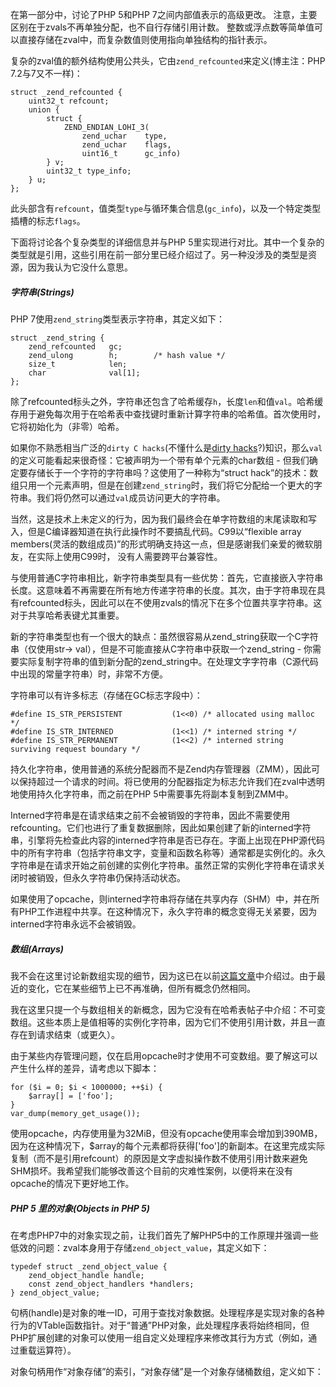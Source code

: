 在第一部分中，讨论了PHP 5和PHP 7之间内部值表示的高级更改。 注意，主要区别在于zvals不再单独分配，也不自行存储引用计数。 整数或浮点数等简单值可以直接存储在zval中，而复杂数值则使用指向单独结构的指针表示。

复杂的zval值的额外结构使用公共头，它由`zend_refcounted`来定义(博主注：PHP 7.2与7又不一样)：
```
struct _zend_refcounted {
    uint32_t refcount;
    union {
        struct {
            ZEND_ENDIAN_LOHI_3(
                zend_uchar    type,
                zend_uchar    flags,
                uint16_t      gc_info)
        } v;
        uint32_t type_info;
    } u;
};
```

此头部含有`refcount`，值类型`type`与循环集合信息(`gc_info`)，以及一个特定类型插槽的标志`flags`。

下面将讨论各个复杂类型的详细信息并与PHP 5里实现进行对比。其中一个复杂的类型就是引用，这些引用在前一部分里已经介绍过了。另一种没涉及的类型是资源，因为我认为它没什么意思。

##### 字符串(Strings)

PHP 7使用`zend_string`类型表示字符串，其定义如下：
```
struct _zend_string {
    zend_refcounted   gc;
    zend_ulong        h;        /* hash value */
    size_t            len;
    char              val[1];
};
```

除了refcounted标头之外，字符串还包含了哈希缓存`h`，长度`len`和值`val`。哈希缓存用于避免每次用于在哈希表中查找键时重新计算字符串的哈希值。首次使用时，它将初始化为（非零）哈希。

如果你不熟悉相当广泛的`dirty C hacks`(不懂什么是[dirty hacks]()?)知识，那么`val`的定义可能看起来很奇怪：它被声明为一个带有单个元素的char数组 - 但我们确定要存储长于一个字符的字符串吗？这使用了一种称为“struct hack”的技术：数组只用一个元素声明，但是在创建`zend_string`时，我们将它分配给一个更大的字符串。我们将仍然可以通过`val`成员访问更大的字符串。

当然，这是技术上未定义的行为，因为我们最终会在单字符数组的末尾读取和写入，但是C编译器知道在执行此操作时不要搞乱代码。C99以“flexible array members(灵活的数组成员)”的形式明确支持这一点，但是感谢我们亲爱的微软朋友，在实际上使用C99时， 没有人需要跨平台兼容性。

与使用普通C字符串相比，新字符串类型具有一些优势：首先，它直接嵌入字符串长度。这意味着不再需要在所有地方传递字符串的长度。其次，由于字符串现在具有refcounted标头，因此可以在不使用zvals的情况下在多个位置共享字符串。这对于共享哈希表键尤其重要。

新的字符串类型也有一个很大的缺点：虽然很容易从zend_string获取一个C字符串（仅使用str-> val），但是不可能直接从C字符串中获取一个zend_string - 你需要实际复制字符串的值到新分配的zend_string中。在处理文字字符串（C源代码中出现的常量字符串）时，非常不方便。

字符串可以有许多标志（存储在GC标志字段中）：
```
#define IS_STR_PERSISTENT           (1<<0) /* allocated using malloc */
#define IS_STR_INTERNED             (1<<1) /* interned string */
#define IS_STR_PERMANENT            (1<<2) /* interned string surviving request boundary */
```

持久化字符串，使用普通的系统分配器而不是Zend内存管理器（ZMM），因此可以保持超过一个请求的时间。将已使用的分配器指定为标志允许我们在zval中透明地使用持久化字符串，而之前在PHP 5中需要事先将副本复制到ZMM中。

Interned字符串是在请求结束之前不会被销毁的字符串，因此不需要使用refcounting。它们也进行了重复数据删除，因此如果创建了新的interned字符串，引擎将先检查此内容的interned字符串是否已存在。字面上出现在PHP源代码中的所有字符串（包括字符串文字，变量和函数名称等）通常都是实例化的。永久字符串是在请求开始之前创建的实例化字符串。虽然正常的实例化字符串在请求关闭时被销毁，但永久字符串仍保持活动状态。

如果使用了opcache，则interned字符串将存储在共享内存（SHM）中，并在所有PHP工作进程中共享。在这种情况下，永久字符串的概念变得无关紧要，因为interned字符串永远不会被销毁。

##### 数组(Arrays)

我不会在这里讨论新数组实现的细节，因为这已在以前[这篇文章](https://nikic.github.io/2014/12/22/PHPs-new-hashtable-implementation.html)中介绍过。由于最近的变化，它在某些细节上已不再准确，但所有概念仍然相同。

我在这里只提一个与数组相关的新概念，因为它没有在哈希表帖子中介绍：不可变数组。这些本质上是值相等的实例化字符串，因为它们不使用引用计数，并且一直存在到请求结束（或更久）。

由于某些内存管理问题，仅在启用opcache时才使用不可变数组。要了解这可以产生什么样的差异，请考虑以下脚本：
```
for ($i = 0; $i < 1000000; ++$i) {
    $array[] = ['foo'];
}
var_dump(memory_get_usage());
```

使用opcache，内存使用量为32MiB，但没有opcache使用率会增加到390MB，因为在这种情况下，$array的每个元素都将获得['foo']的新副本。在这里完成实际复制（而不是引用refcount）的原因是文字虚拟操作数不使用引用计数来避免SHM损坏。我希望我们能够改善这个目前的灾难性案例，以便将来在没有opcache的情况下更好地工作。

##### PHP 5 里的对象(Objects in PHP 5)

在考虑PHP7中的对象实现之前，让我们首先了解PHP5中的工作原理并强调一些低效的问题：zval本身用于存储`zend_object_value`，其定义如下：
```
typedef struct _zend_object_value {
    zend_object_handle handle;
    const zend_object_handlers *handlers;
} zend_object_value;
```

句柄(handle)是对象的唯一ID，可用于查找对象数据。处理程序是实现对象的各种行为的VTable函数指针。对于“普通”PHP对象，此处理程序表将始终相同，但PHP扩展创建的对象可以使用一组自定义处理程序来修改其行为方式（例如，通过重载运算符）。

对象句柄用作“对象存储”的索引，“对象存储”是一个对象存储桶数组，定义如下：
